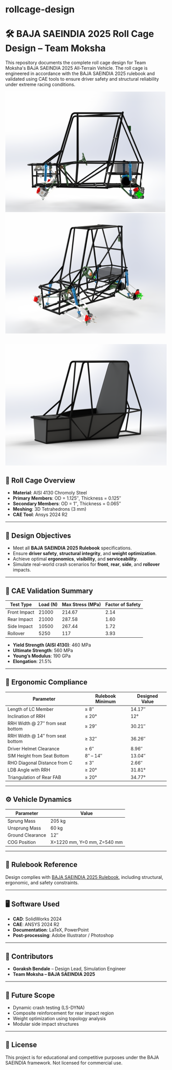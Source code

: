 # rollcage-design


# 🛠️ BAJA SAEINDIA 2025 Roll Cage Design – Team Moksha

This repository documents the complete roll cage design for Team Moksha's BAJA SAEINDIA 2025 All-Terrain Vehicle. The roll cage is engineered in accordance with the BAJA SAEINDIA 2025 rulebook and validated using CAE tools to ensure driver safety and structural reliability under extreme racing conditions.

<img src="images/render-side-view.png" width="500"/> <img src="images/render-isometric.png" width="500"/>

![Rollcage](images/render-panels.png)
---

## 🧱 Roll Cage Overview

- **Material**: AISI 4130 Chromoly Steel  
- **Primary Members**: OD = 1.125″, Thickness = 0.125″  
- **Secondary Members**: OD = 1″, Thickness = 0.065″  
- **Meshing**: 3D Tetrahedrons (3 mm)  
- **CAE Tool**: Ansys 2024 R2  

---

## 📐 Design Objectives

- Meet all **BAJA SAEINDIA 2025 Rulebook** specifications.
- Ensure **driver safety**, **structural integrity**, and **weight optimization**.
- Achieve optimal **ergonomics**, **visibility**, and **serviceability**.
- Simulate real-world crash scenarios for **front**, **rear**, **side**, and **rollover** impacts.

---

## 🧪 CAE Validation Summary

| Test Type     | Load (N) | Max Stress (MPa) | Factor of Safety |
|---------------|----------|------------------|------------------|
| Front Impact  | 21000    | 214.67           | 2.14             |
| Rear Impact   | 21000    | 287.58           | 1.60             |
| Side Impact   | 10500    | 267.44           | 1.72             |
| Rollover      | 5250     | 117              | 3.93             |

- **Yield Strength (AISI 4130)**: 460 MPa  
- **Ultimate Strength**: 560 MPa  
- **Young’s Modulus**: 190 GPa  
- **Elongation**: 21.5%

---

## 🧍 Ergonomic Compliance

| Parameter                         | Rulebook Minimum | Designed Value |
|----------------------------------|------------------|----------------|
| Length of LC Member              | ≥ 8″             | 14.17″         |
| Inclination of RRH               | ≤ 20°            | 12°            |
| RRH Width @ 27″ from seat bottom | ≥ 29″            | 30.21″         |
| RRH Width @ 14″ from seat bottom | ≥ 32″            | 36.26″         |
| Driver Helmet Clearance          | ≥ 6″             | 8.96″          |
| SIM Height from Seat Bottom      | 8″ – 14″         | 13.04″         |
| RHO Diagonal Distance from C     | ≤ 3″             | 2.66″          |
| LDB Angle with RRH               | ≥ 20°            | 31.81°         |
| Triangulation of Rear FAB        | ≥ 20°            | 34.77°         |

---

## ⚙️ Vehicle Dynamics

| Parameter         | Value          |
|------------------|----------------|
| Sprung Mass      | 205 kg         |
| Unsprung Mass    | 60 kg          |
| Ground Clearance | 12″            |
| COG Position     | X=1220 mm, Y=0 mm, Z=540 mm |

---

## 📎 Rulebook Reference

Design complies with [BAJA SAEINDIA 2025 Rulebook](./BAJA%20SAEINDIA%20RULEBOOK%202025_Rev00_1720015607.pdf), including structural, ergonomic, and safety constraints.

---

## 🖥️ Software Used

- **CAD**: SolidWorks 2024  
- **CAE**: ANSYS 2024 R2  
- **Documentation**: LaTeX, PowerPoint  
- **Post-processing**: Adobe Illustrator / Photoshop  

---

## 👥 Contributors

- **Goraksh Bendale** – Design Lead, Simulation Engineer  
- **Team Moksha – BAJA SAEINDIA 2025**  

---

## 📌 Future Scope

- Dynamic crash testing (LS-DYNA)
- Composite reinforcement for rear impact region
- Weight optimization using topology analysis
- Modular side impact structures

---

## 📄 License

This project is for educational and competitive purposes under the BAJA SAEINDIA framework. Not licensed for commercial use.
